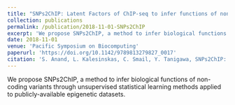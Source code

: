 ```yaml
---
title: "SNPs2ChIP: Latent Factors of ChIP-seq to infer functions of non-coding SNPs"
collection: publications
permalink: /publication/2018-11-01-SNPs2ChIP
excerpt: 'We propose SNPs2ChIP, a method to infer biological functions of non-coding variants through unsupervised statistical learning methods applied to publicly-available epigenetic datasets.'
date: 2018-11-01
venue: 'Pacific Symposium on Biocomputing'
paperurl: 'https://doi.org/10.1142/9789813279827_0017'
citation: 'S. Anand, L. Kalesinskas, C. Smail, Y. Tanigawa, SNPs2ChIP: Latent Factors of ChIP-seq to infer functions of non-coding SNPs. Pac Symp Biocomput. 2019, 24: 184-195 (WORLD SCIENTIFIC, 2018).'
---
```


We propose SNPs2ChIP, a method to infer biological functions of non-coding variants through unsupervised statistical learning methods applied to publicly-available epigenetic datasets.

